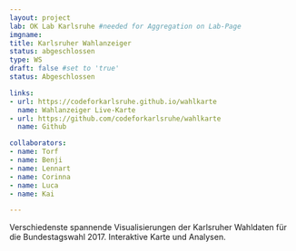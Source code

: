 ```yaml
---
layout: project
lab: OK Lab Karlsruhe #needed for Aggregation on Lab-Page
imgname: 
title: Karlsruher Wahlanzeiger
status: abgeschlossen
type: WS
draft: false #set to 'true'
status: Abgeschlossen

links:
- url: https://codeforkarlsruhe.github.io/wahlkarte
  name: Wahlanzeiger Live-Karte
- url: https://github.com/codeforkarlsruhe/wahlkarte
  name: Github

collaborators:
- name: Torf
- name: Benji
- name: Lennart
- name: Corinna
- name: Luca
- name: Kai

---
```


Verschiedenste spannende Visualisierungen der Karlsruher Wahldaten für die Bundestagswahl 2017. Interaktive Karte und Analysen.
